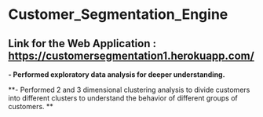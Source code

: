 # Customer_Segmentation_Engine
## Link for the Web Application : https://customersegmentation1.herokuapp.com/

**- Performed exploratory data analysis for deeper understanding.**

**- Performed 2 and 3 dimensional clustering analysis to divide customers into different clusters to understand 
   the behavior of different groups of customers. **
